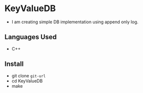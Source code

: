 # KeyValueDB

- I am creating simple DB implementation using append only log. 

## Languages Used

- C++

## Install

- git clone `git-url`
- cd KeyValueDB
- make
